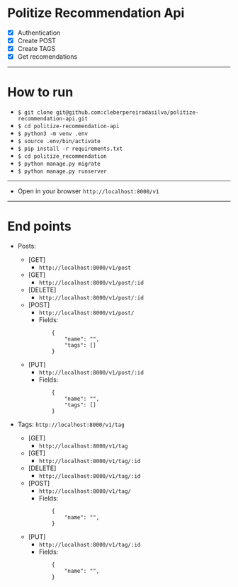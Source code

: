# Politize Recommendation Api

- [x] Authentication
- [x] Create POST
- [x] Create TAGS
- [x] Get recomendations

----

# How to run

- `$ git clone git@github.com:cleberpereiradasilva/politize-recommendation-api.git`
- `$ cd politize-recommendation-api`
- `$ python3 -m venv .env`
- `$ source .env/bin/activate`
- `$ pip install -r requirements.txt`
- `$ cd politize_recommendation`
- `$ python manage.py migrate`
- `$ python manage.py runserver`

----

* Open in your browser `http://localhost:8000/v1`

----

# End points

- Posts: 
    * [GET] 
        - `http://localhost:8000/v1/post`
    * [GET] 
        - `http://localhost:8000/v1/post/:id`
    * [DELETE]
        - `http://localhost:8000/v1/post/:id`
    * [POST]
        - `http://localhost:8000/v1/post/`
        - Fields:
            ```
                {
                    "name": "",
                    "tags": []
                }
            ```
    * [PUT]
        - `http://localhost:8000/v1/post/:id`
        - Fields:
            ```
                {
                    "name": "",
                    "tags": []
                }
            ```
     


- Tags: `http://localhost:8000/v1/tag`
    * [GET] 
        - `http://localhost:8000/v1/tag`
    * [GET] 
        - `http://localhost:8000/v1/tag/:id`
    * [DELETE]
        - `http://localhost:8000/v1/tag/:id`
    * [POST]
        - `http://localhost:8000/v1/tag/`
        - Fields:
            ```
                {
                    "name": "",                   
                }
            ```
    * [PUT]
        - `http://localhost:8000/v1/tag/:id`
        - Fields:
            ```
                {
                    "name": "",                   
                }
            ```  

